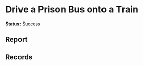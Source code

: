 # Drive a Prison Bus onto a Train

**Status:** Success


## Report


## Records
<!-- add footage from the Rockstar Editor, and try to get some photos from Snapmatic -->

